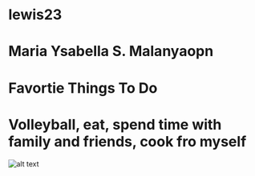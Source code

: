 # lewis23
# Maria Ysabella S. Malanyaopn

# Favortie Things To Do
# Volleyball, eat, spend time with family and friends, cook fro myself
![alt text](C:\Users\Lewis\Downloads\images.jpg)








